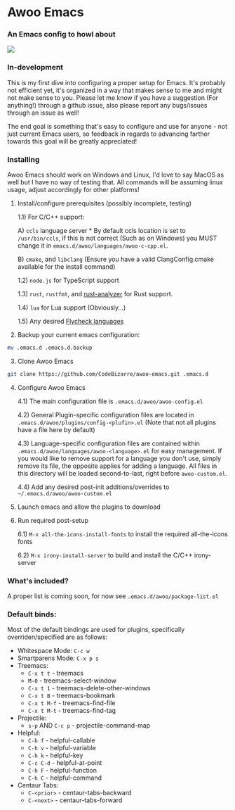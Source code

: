 # Awoo Emacs
### An Emacs config to howl about
![](https://i.imgur.com/liOPdj0.png)

### In-development
This is my first dive into configuring a proper setup for Emacs. It's probably not efficient yet,
it's organized in a way that makes sense to me and might not make sense to you.
Please let me know if you have a suggestion (For anything!) through a github issue, also please report any bugs/issues through an issue as well!

The end goal is something that's easy to configure and use for anyone - not just current Emacs users, so feedback in regards to advancing farther towards this goal will be greatly appreciated!

### Installing
Awoo Emacs should work on Windows and Linux, I'd love to say MacOS as well but I have no
way of testing that. All commands will be assuming linux usage, adjust accordingly for
other platforms!

1) Install/configure prerequisites (possibly incomplete, testing)

    1.1) For C/C++ support:

      A) `ccls` language server
            * By default ccls location is set to `/usr/bin/ccls`, if this is not correct (Such as on Windows) you MUST change it in `emacs.d/awoo/languages/awoo-c-cpp.el`.

      B) `cmake`, and `libclang` (Ensure you have a valid ClangConfig.cmake available for the install command)
      
    1.2) `node.js` for TypeScript support
    
    1.3) `rust`, `rustfmt`, and [rust-analyzer](https://github.com/rust-analyzer/rust-analyzer) for Rust support.
    
    1.4) `lua` for Lua support (Obviously...)
    
    1.5) Any desired [Flycheck languages](https://www.flycheck.org/en/latest/languages.html#flycheck-languages)

2) Backup your current emacs configuration:
```sh
mv .emacs.d .emacs.d.backup
```

3) Clone Awoo Emacs
```sh
git clone https://github.com/CodeBizarre/awoo-emacs.git .emacs.d
```

4) Configure Awoo Emacs

    4.1) The main configuration file is `.emacs.d/awoo/awoo-config.el`

    4.2) General Plugin-specific configuration files are located in `.emacs.d/awoo/plugins/config-<plufin>.el` (Note that not all plugins have a file here by default)

    4.3) Language-specific configuration files are contained within `.emacs.d/awoo/languages/awoo-<language>.el` for easy management. If you would like to remove support for a language you don't use, simply remove its file, the opposite applies for adding a language. All files in this directory will be loaded second-to-last, right before `awoo-custom.el`.

    4.4) Add any desired post-init additions/overrides to `~/.emacs.d/awoo/awoo-custom.el`
    
5) Launch emacs and allow the plugins to download

6) Run required post-setup

    6.1) `M-x all-the-icons-install-fonts` to install the required all-the-icons fonts

    6.2) `M-x irony-install-server` to build and install the C/C++ irony-server

### What's included?
A proper list is coming soon, for now see `.emacs.d/awoo/package-list.el`

### Default binds:
Most of the default bindings are used for plugins, specifically overriden/specified are as follows:

* Whitespace Mode: `C-c w`
* Smartparens Mode: `C-x p s`
* Treemacs:
  * `C-x t t`   - treemacs
  * `M-0`       - treemacs-select-window
  * `C-x t 1`   - treemacs-delete-other-windows
  * `C-x t B`   - treemacs-bookmark
  * `C-x t M-f` - treemacs-find-file
  * `C-x t M-t` - treemacs-find-tag
* Projectile:
  * `s-p` AND `C-c p` - projectile-command-map
* Helpful:
  * `C-h f`   - helpful-callable
  * `C-h v`   - helpful-variable
  * `C-h k`   - helpful-key
  * `C-c C-d` - helpful-at-point
  * `C-h F`   - helpful-function
  * `C-h C`   - helpful-command
* Centaur Tabs:
  * `C-<prior>` - centaur-tabs-backward
  * `C-<next>` - centaur-tabs-forward
